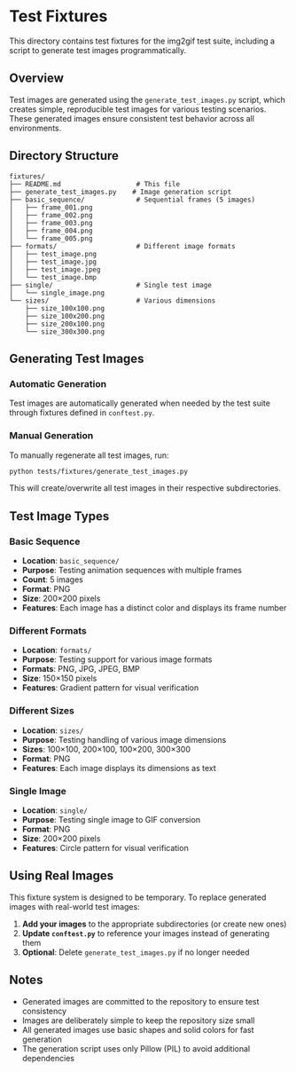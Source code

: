 # Test Fixtures

This directory contains test fixtures for the img2gif test suite, including a script to generate test images programmatically.

## Overview

Test images are generated using the `generate_test_images.py` script, which creates simple, reproducible test images for various testing scenarios. These generated images ensure consistent test behavior across all environments.

## Directory Structure

```
fixtures/
├── README.md                   # This file
├── generate_test_images.py    # Image generation script
├── basic_sequence/             # Sequential frames (5 images)
│   ├── frame_001.png
│   ├── frame_002.png
│   ├── frame_003.png
│   ├── frame_004.png
│   └── frame_005.png
├── formats/                    # Different image formats
│   ├── test_image.png
│   ├── test_image.jpg
│   ├── test_image.jpeg
│   └── test_image.bmp
├── single/                     # Single test image
│   └── single_image.png
└── sizes/                      # Various dimensions
    ├── size_100x100.png
    ├── size_100x200.png
    ├── size_200x100.png
    └── size_300x300.png
```

## Generating Test Images

### Automatic Generation

Test images are automatically generated when needed by the test suite through fixtures defined in `conftest.py`.

### Manual Generation

To manually regenerate all test images, run:

```bash
python tests/fixtures/generate_test_images.py
```

This will create/overwrite all test images in their respective subdirectories.

## Test Image Types

### Basic Sequence
- **Location**: `basic_sequence/`
- **Purpose**: Testing animation sequences with multiple frames
- **Count**: 5 images
- **Format**: PNG
- **Size**: 200×200 pixels
- **Features**: Each image has a distinct color and displays its frame number

### Different Formats
- **Location**: `formats/`
- **Purpose**: Testing support for various image formats
- **Formats**: PNG, JPG, JPEG, BMP
- **Size**: 150×150 pixels
- **Features**: Gradient pattern for visual verification

### Different Sizes
- **Location**: `sizes/`
- **Purpose**: Testing handling of various image dimensions
- **Sizes**: 100×100, 200×100, 100×200, 300×300
- **Format**: PNG
- **Features**: Each image displays its dimensions as text

### Single Image
- **Location**: `single/`
- **Purpose**: Testing single image to GIF conversion
- **Format**: PNG
- **Size**: 200×200 pixels
- **Features**: Circle pattern for visual verification

## Using Real Images

This fixture system is designed to be temporary. To replace generated images with real-world test images:

1. **Add your images** to the appropriate subdirectories (or create new ones)
2. **Update `conftest.py`** to reference your images instead of generating them
3. **Optional**: Delete `generate_test_images.py` if no longer needed

## Notes

- Generated images are committed to the repository to ensure test consistency
- Images are deliberately simple to keep the repository size small
- All generated images use basic shapes and solid colors for fast generation
- The generation script uses only Pillow (PIL) to avoid additional dependencies
